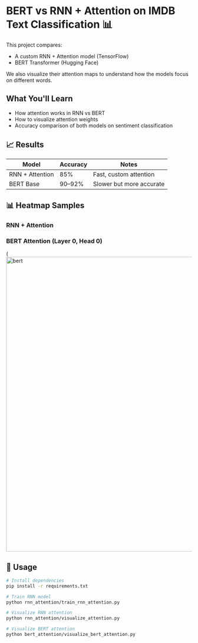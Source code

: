 # BERT vs RNN + Attention on IMDB Text Classification 📊

This project compares:
- A custom RNN + Attention model (TensorFlow)
- BERT Transformer (Hugging Face)

We also visualize their attention maps to understand how the models focus on different words.

## What You'll Learn

- How attention works in RNN vs BERT
- How to visualize attention weights
- Accuracy comparison of both models on sentiment classification

## 📈 Results

| Model           | Accuracy | Notes |
|----------------|----------|-------|
| RNN + Attention| 85%      | Fast, custom attention |
| BERT Base      | 90–92%   | Slower but more accurate |

## 📊 Heatmap Samples

### RNN + Attention


### BERT Attention (Layer 0, Head 0)
(<img width="1000" height="800" alt="bert" src="https://github.com/user-attachments/assets/737ac1d9-95e9-4103-bfd5-d1d7081e7e0f" />


## 🚀 Usage

```bash
# Install dependencies
pip install -r requirements.txt

# Train RNN model
python rnn_attention/train_rnn_attention.py

# Visualize RNN attention
python rnn_attention/visualize_attention.py

# Visualize BERT attention
python bert_attention/visualize_bert_attention.py
